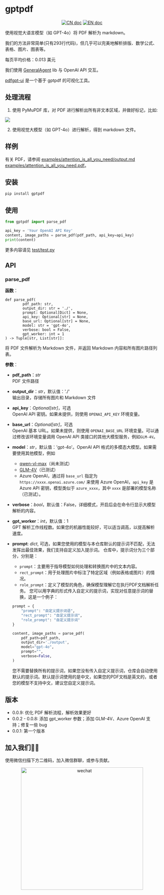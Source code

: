 # gptpdf

<p align="center">
<a href="README_CN.md"><img src="https://img.shields.io/badge/文档-中文版-blue.svg" alt="CN doc"></a>
<a href="README.md"><img src="https://img.shields.io/badge/document-English-blue.svg" alt="EN doc"></a>
</p>

使用视觉大语言模型（如 GPT-4o）将 PDF 解析为 markdown。

我们的方法非常简单(只有293行代码)，但几乎可以完美地解析排版、数学公式、表格、图片、图表等。

每页平均价格：0.013 美元

我们使用 [GeneralAgent](https://github.com/CosmosShadow/GeneralAgent) lib 与 OpenAI API 交互。

[pdfgpt-ui](https://github.com/daodao97/gptpdf-ui) 是一个基于 gptpdf 的可视化工具。

## 处理流程

1. 使用 PyMuPDF 库，对 PDF 进行解析出所有非文本区域，并做好标记，比如:

![](docs/demo.jpg)

2. 使用视觉大模型（如 GPT-4o）进行解析，得到 markdown 文件。

## 样例

有关 PDF，请参阅 [examples/attention_is_all_you_need/output.md](examples/attention_is_all_you_need/output.md) [examples/attention_is_all_you_need.pdf](examples/attention_is_all_you_need.pdf)。

## 安装

```bash
pip install gptpdf
```

## 使用

```python
from gptpdf import parse_pdf

api_key = 'Your OpenAI API Key'
content, image_paths = parse_pdf(pdf_path, api_key=api_key)
print(content)
```

更多内容请见 [test/test.py](test/test.py)

## API

### parse_pdf

**函数**：
```
def parse_pdf(
        pdf_path: str,
        output_dir: str = './',
        prompt: Optional[Dict] = None,
        api_key: Optional[str] = None,
        base_url: Optional[str] = None,
        model: str = 'gpt-4o',
        verbose: bool = False,
        gpt_worker: int = 1
) -> Tuple[str, List[str]]:
```

将 PDF 文件解析为 Markdown 文件，并返回 Markdown 内容和所有图片路径列表。

**参数**：

- **pdf_path**：*str*  
  PDF 文件路径

- **output_dir**：*str*，默认值：'./'  
  输出目录，存储所有图片和 Markdown 文件

- **api_key**：*Optional[str]*，可选  
  OpenAI API 密钥。如果未提供，则使用 `OPENAI_API_KEY` 环境变量。

- **base_url**：*Optional[str]*，可选  
  OpenAI 基本 URL。如果未提供，则使用 `OPENAI_BASE_URL` 环境变量。可以通过修改该环境变量调用 OpenAI API 类接口的其他大模型服务，例如`GLM-4V`。

- **model**：*str*，默认值：'gpt-4o'。OpenAI API 格式的多模态大模型。如果需要使用其他模型，例如 
  - [qwen-vl-max](https://help.aliyun.com/zh/dashscope/developer-reference/vl-plus-quick-start)（尚未测试）
  - [GLM-4V](https://open.bigmodel.cn/dev/api#glm-4v)（已测试）
  - Azure OpenAI，通过将 `base_url` 指定为 `https://xxxx.openai.azure.com/` 来使用 Azure OpenAI，`api_key` 是 Azure API 密钥，模型类似于 `azure_xxxx`，其中 `xxxx` 是部署的模型名称（已测试）。

- **verbose**：*bool*，默认值：False，详细模式，开启后会在命令行显示大模型解析的内容。

- **gpt_worker**：*int*，默认值：1  
  GPT 解析工作线程数。如果您的机器性能较好，可以适当调高，以提高解析速度。

- **prompt**: *dict*, 可选，如果您使用的模型与本仓库默认的提示词不匹配，无法发挥出最佳效果，我们支持自定义加入提示词。
  仓库中，提示词分为三个部分，分别是：
    + `prompt`：主要用于指导模型如何处理和转换图片中的文本内容。
    + `rect_prompt`：用于处理图片中标注了特定区域（例如表格或图片）的情况。
    + `role_prompt`：定义了模型的角色，确保模型理解它在执行PDF文档解析任务。
      您可以用字典的形式传入自定义的提示词，实现对任意提示词的替换，这是一个例子：

  ```python
  prompt = {
      "prompt": "自定义提示词语",
      "rect_prompt": "自定义提示词",
      "role_prompt": "自定义提示词"
  }
  
  content, image_paths = parse_pdf(
      pdf_path=pdf_path,
      output_dir='./output',
      model="gpt-4o",
      prompt="",
      verbose=False,
  )
  
  ```
  您不需要替换所有的提示词，如果您没有传入自定义提示词，仓库会自动使用默认的提示词。默认提示词使用的是中文，如果您的PDF文档是英文的，或者您的模型不支持中文，建议您自定义提示词。


## 版本

- 0.0.9: 优化 PDF 解析流程，解析效果更好
- 0.0.2 - 0.0.8: 添加 gpt_worker 参数；添加 GLM-4V、Azure OpenAI 支持；修复一些 bug
- 0.0.1: 第一个版本

## 加入我们👏🏻

使用微信扫描下方二维码，加入微信群聊，或参与贡献。

<p align="center">
<img src="./docs/wechat.jpg" alt="wechat" width=400/>
</p>
